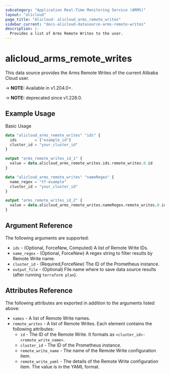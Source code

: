 ```yaml
---
subcategory: "Application Real-Time Monitoring Service (ARMS)"
layout: "alicloud"
page_title: "Alicloud: alicloud_arms_remote_writes"
sidebar_current: "docs-alicloud-datasource-arms-remote-writes"
description: |-
  Provides a list of Arms Remote Writes to the user.
---
```


# alicloud\_arms\_remote\_writes

This data source provides the Arms Remote Writes of the current Alibaba Cloud user.

-> **NOTE:** Available in v1.204.0+.

-> **NOTE:** deprecated since v1.228.0.

## Example Usage

Basic Usage

```terraform
data "alicloud_arms_remote_writes" "ids" {
  ids        = ["example_id"]
  cluster_id = "your_cluster_id"
}

output "arms_remote_writes_id_1" {
  value = data.alicloud_arms_remote_writes.ids.remote_writes.0.id
}

data "alicloud_arms_remote_writes" "nameRegex" {
  name_regex = "tf-example"
  cluster_id = "your_cluster_id"
}

output "arms_remote_writes_id_2" {
  value = data.alicloud_arms_remote_writes.nameRegex.remote_writes.0.id
}
```

## Argument Reference

The following arguments are supported:

* `ids` - (Optional, ForceNew, Computed) A list of Remote Write IDs.
* `name_regex` - (Optional, ForceNew) A regex string to filter results by Remote Write name.
* `cluster_id` - (Required,ForceNew) The ID of the Prometheus instance.
* `output_file` - (Optional) File name where to save data source results (after running `terraform plan`).

## Attributes Reference

The following attributes are exported in addition to the arguments listed above:

* `names` - A list of Remote Write names.
* `remote_writes` - A list of Remote Writes. Each element contains the following attributes:
  * `id` - The ID of the Remote Write. It formats as `<cluster_id>:<remote_write_name>`.
  * `cluster_id` - The ID of the Prometheus instance.
  * `remote_write_name` - The name of the Remote Write configuration item.
  * `remote_write_yaml` - The details of the Remote Write configuration item. The value is in the YAML format.
  